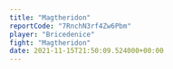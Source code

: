 ```yaml
---
title: "Magtheridon"
reportCode: "7RnchN3rf4Zw6Pbm"
player: "Bricedenice"
fight: "Magtheridon"
date: 2021-11-15T21:50:09.524000+00:00
---
```

